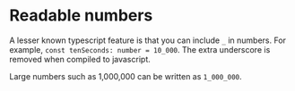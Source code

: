 # Readable numbers
A lesser known typescript feature is that you can include `_` in numbers. For example, `const tenSeconds: number = 10_000`. The extra underscore is removed when compiled to javascript.

Large numbers such as 1,000,000 can be written as `1_000_000`.